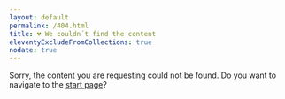 ```yaml
---
layout: default
permalink: /404.html
title: 💔 We couldn´t find the content
eleventyExcludeFromCollections: true
nodate: true
---
```

<p class="no-indent">Sorry, the content you are requesting could not be found. Do you want to navigate to the <a href="/">start page</a>?</p>
